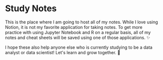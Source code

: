 # Study Notes

This is the place where I am going to host all of my notes. While I love using Notion, it is not my favorite application for taking notes.
To get more practice with using Jupyter Notebook and R on a regular basis, all of my notes and cheat sheets will be saved using one of those applications. ✨

I hope these also help anyone else who is currently studying to be a data analyst or data scientist!
Let's learn and grow together. 🌱
